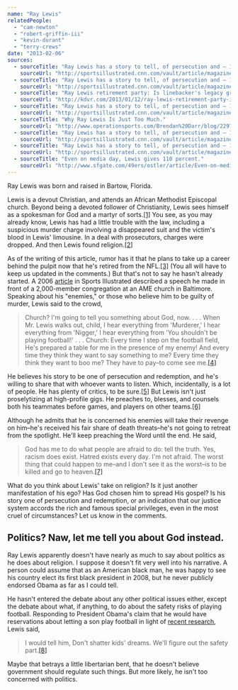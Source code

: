 ```yaml
---
name: "Ray Lewis"
relatedPeople:
  - "cam-newton"
  - "robert-griffin-iii"
  - "kevin-durant"
  - "terry-crews"
date: "2013-02-06"
sources:
  - sourceTitle: "Ray Lewis has a story to tell, of persecution and – 11.13.06."
    sourceUrl: "http://sportsillustrated.cnn.com/vault/article/magazine/MAG1108943/1/index.htm"
  - sourceTitle: "Ray Lewis has a story to tell, of persecution and – 11.13.16."
    sourceUrl: "http://sportsillustrated.cnn.com/vault/article/magazine/MAG1108943/1/index.htm"
  - sourceTitle: "Ray Lewis retirement party: Is linebacker's legacy greatness or murder?"
    sourceUrl: "http://kdvr.com/2013/01/12/ray-lewis-retirement-party-is-linebackers-legacy-greatness-or-murder/"
  - sourceTitle: "Ray Lewis has a story to tell, of persecution and – 11.13.06."
    sourceUrl: "http://sportsillustrated.cnn.com/vault/article/magazine/MAG1108943/1/index.htm"
  - sourceTitle: "Why Ray Lewis Is Just Too Much."
    sourceUrl: "http://www.operationsports.com/Brendan%20Darr/blog/22978-why-ray-lewis-is-just-too-much/"
  - sourceTitle: "Ray Lewis has a story to tell, of persecution and – 11.13.06."
    sourceUrl: "http://sportsillustrated.cnn.com/vault/article/magazine/MAG1108943/1/index.htm"
  - sourceTitle: "Ray Lewis has a story to tell, of persecution and – 11.13.06."
    sourceUrl: "http://sportsillustrated.cnn.com/vault/article/magazine/MAG1108943/1/index.htm"
  - sourceTitle: "Even on media day, Lewis gives 110 percent."
    sourceUrl: "http://www.sfgate.com/49ers/ostler/article/Even-on-media-day-Lewis-gives-110-percent-4234158.php"
---
```


Ray Lewis was born and raised in Bartow, Florida.

Lewis is a devout Christian, and attends an African Methodist Episcopal church. Beyond being a devoted follower of Christianity, Lewis sees himself as a spokesman for God and a martyr of sorts.<a class="source-citation" href="http://sportsillustrated.cnn.com/vault/article/magazine/MAG1108943/1/index.htm" title="Ray Lewis has a story to tell, of persecution and – 11.13.06.">[1]</a> You see, as you may already know, Lewis has had a little trouble with the law, including a suspicious murder charge involving a disappeared suit and the victim's blood in Lewis' limousine. In a deal with prosecutors, charges were dropped. And then Lewis found religion.<a class="source-citation" href="http://sportsillustrated.cnn.com/vault/article/magazine/MAG1108943/1/index.htm" title="Ray Lewis has a story to tell, of persecution and – 11.13.16.">[2]</a>

As of the writing of this article, rumor has it that he plans to take up a career behind the pulpit now that he's retired from the NFL.<a class="source-citation" href="http://kdvr.com/2013/01/12/ray-lewis-retirement-party-is-linebackers-legacy-greatness-or-murder/" title="Ray Lewis retirement party: Is linebacker&apos;s legacy greatness or murder?">[3]</a> (You all will have to keep us updated in the comments.) But that's not to say he hasn't already started. A 2006 [article](http://sportsillustrated.cnn.com/vault/article/magazine/MAG1108943/1/index.htm) in Sports Illustrated described a speech he made in front of a 2,000-member congregation at an AME church in Baltimore. Speaking about his "enemies," or those who believe him to be guilty of murder, Lewis said to the crowd,

>Church? I'm going to tell you something about God, now. . . . When Mr. Lewis walks out, child, I hear everything from 'Murderer,' I hear everything from 'Nigger,' I hear everything from 'You shouldn't be playing football!' . . . Church: Every time I step on the football field, He's prepared a table for me in the presence of my enemy! And every time they think they want to say something to me? Every time they think they want to boo me? They have to pay–to come see me.<a class="source-citation" href="http://sportsillustrated.cnn.com/vault/article/magazine/MAG1108943/1/index.htm" title="Ray Lewis has a story to tell, of persecution and – 11.13.06.">[4]</a>

He believes his story to be one of persecution and redemption, and he's willing to share that with whoever wants to listen. Which, incidentally, is a lot of people. He has plenty of critics, to be sure.<a class="source-citation" href="http://www.operationsports.com/Brendan%20Darr/blog/22978-why-ray-lewis-is-just-too-much/" title="Why Ray Lewis Is Just Too Much.">[5]</a> But Lewis isn't just proselytizing at high-profile gigs. He preaches to, blesses, and counsels both his teammates before games, and players on other teams.<a class="source-citation" href="http://sportsillustrated.cnn.com/vault/article/magazine/MAG1108943/1/index.htm" title="Ray Lewis has a story to tell, of persecution and – 11.13.06.">[6]</a>

Although he admits that he is concerned his enemies will take their revenge on him–he's received his fair share of death threats–he's not going to retreat from the spotlight. He'll keep preaching the Word until the end. He said,

>God has me to do what people are afraid to do: tell the truth. Yes, racism does exist. Hatred exists every day. I'm not afraid. The worst thing that could happen to me–and I don't see it as the worst–is to be killed and go to heaven.<a class="source-citation" href="http://sportsillustrated.cnn.com/vault/article/magazine/MAG1108943/1/index.htm" title="Ray Lewis has a story to tell, of persecution and – 11.13.06.">[7]</a>

What do you think about Lewis' take on religion? Is it just another manifestation of his ego? Has God chosen him to spread His gospel? Is his story one of persecution and redemption, or an indication that our justice system accords the rich and famous special privileges, even in the most cruel of circumstances? Let us know in the comments.


## Politics? Naw, let me tell you about God instead.

Ray Lewis apparently doesn't have nearly as much to say about politics as he does about religion. I suppose it doesn't fit very well into his narrative. A person could assume that as an American black man, he was happy to see his country elect its first black president in 2008, but he never publicly endorsed Obama as far as I could tell.

He hasn't entered the debate about any other political issues either, except the debate about what, if anything, to do about the safety risks of playing football. Responding to President Obama's claim that he would have reservations about letting a son play football in light of [recent research](http://www.democracynow.org/2013/2/1/as_suicides_brain_injuries_mount_safety), Lewis said,

>I would tell him, Don't shatter kids' dreams. We'll figure out the safety part.<a class="source-citation" href="http://www.sfgate.com/49ers/ostler/article/Even-on-media-day-Lewis-gives-110-percent-4234158.php" title="Even on media day, Lewis gives 110 percent.">[8]</a>

Maybe that betrays a little libertarian bent, that he doesn't believe government should regulate such things. But more likely, he isn't too concerned with politics.